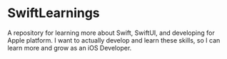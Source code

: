 # SwiftLearnings
A repository for learning more about Swift, SwiftUI, and developing for Apple platform. I want to actually develop and learn these skills, so I can learn more and grow as an iOS Developer.
